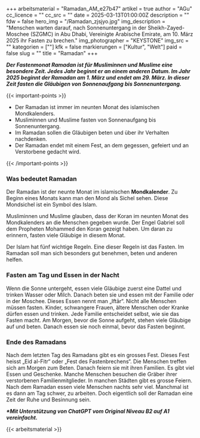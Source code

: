 +++
arbeitsmaterial = "Ramadan_AM_e27b47"
artikel = true
author = "AGu"
cc_licence = ""
cc_src = ""
date = 2025-03-13T01:00:00Z
description = ""
fdw = false
hero_img = "/Ramadan_zjsjyo.jpg"
img_description = "Menschen warten darauf, nach Sonnenuntergang in der Sheikh-Zayed-Moschee (SZGMC) in Abu Dhabi, Vereinigte Arabische Emirate, am 10. März 2025 ihr Fasten zu brechen."
img_photographer = "KEYSTONE"
img_src = ""
kategorien = [""]
kfk = false
markierungen = ["Kultur", "Welt"]
paid = false
slug = ""
title = "Ramadan"
+++

**_Der Fastenmonat Ramadan ist für Musliminnen und Muslime eine besondere Zeit. Jedes Jahr beginnt er an einem anderen Datum. Im Jahr 2025 beginnt der Ramadan am 1. März und endet am 29. März. In dieser Zeit fasten die Gläubigen von Sonnenaufgang bis Sonnenuntergang._**

{{< important-points >}}

<ul>

<li>Der Ramadan ist immer im neunten Monat des islamischen Mondkalenders.</li>

<li>Musliminnen und Muslime fasten von Sonnenaufgang bis Sonnenuntergang.</li>

<li>Im Ramadan sollen die Gläubigen beten und über ihr Verhalten nachdenken.</li>

<li>Der Ramadan endet mit einem Fest, an dem gegessen, gefeiert und an Verstorbene gedacht wird.</li>

</ul>

{{< /important-points >}}

### Was bedeutet Ramadan

Der Ramadan ist der neunte Monat im islamischen **Mondkalender**. Zu Beginn eines Monats kann man den Mond als Sichel sehen. Diese Mondsichel ist ein Symbol des Islam.

Musliminnen und Muslime glauben, dass der Koran im neunten Monat des Mondkalenders an die Menschen gegeben wurde. Der Engel Gabriel soll dem Propheten Mohammed den Koran gezeigt haben. Um daran zu erinnern, fasten viele Gläubige in diesem Monat.

Der Islam hat fünf wichtige Regeln. Eine dieser Regeln ist das Fasten. Im Ramadan soll man sich besonders gut benehmen, beten und anderen helfen.

### Fasten am Tag und Essen in der Nacht

Wenn die Sonne untergeht, essen viele Gläubige zuerst eine Dattel und trinken Wasser oder Milch. Danach beten sie und essen mit der Familie oder in der Moschee. Dieses Essen nennt man „Iftār“. Nicht alle Menschen müssen fasten. Kinder, schwangere Frauen, ältere Menschen oder Kranke dürfen essen und trinken. Jede Familie entscheidet selbst, wie sie das Fasten macht. Am Morgen, bevor die Sonne aufgeht, stehen viele Gläubige auf und beten. Danach essen sie noch einmal, bevor das Fasten beginnt.

### Ende des Ramadans

Nach dem letzten Tag des Ramadans gibt es ein grosses Fest. Dieses Fest heisst „Eid al-Fitr“ oder „Fest des Fastenbrechens“. Die Menschen treffen sich am Morgen zum Beten. Danach feiern sie mit ihren Familien. Es gibt viel Essen und Geschenke. Manche Menschen besuchen die Gräber ihrer verstorbenen Familienmitglieder. In manchen Städten gibt es grosse Feiern. Nach dem Ramadan essen viele Menschen nachts sehr viel. Manchmal ist es dann am Tag schwer, zu arbeiten. Doch eigentlich soll der Ramadan eine Zeit der Ruhe und Besinnung sein.

**_\*Mit Unterstützung von ChatGPT vom Original Niveau B2 auf A1 vereinfacht._**

{{< arbeitsmaterial >}}